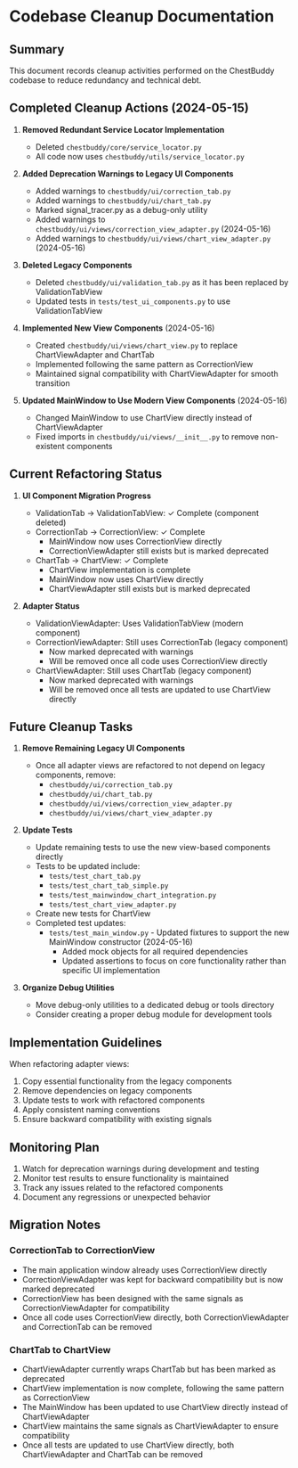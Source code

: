 # Codebase Cleanup Documentation

## Summary

This document records cleanup activities performed on the ChestBuddy codebase to reduce redundancy and technical debt.

## Completed Cleanup Actions (2024-05-15)

1. **Removed Redundant Service Locator Implementation**
   - Deleted `chestbuddy/core/service_locator.py` 
   - All code now uses `chestbuddy/utils/service_locator.py`

2. **Added Deprecation Warnings to Legacy UI Components**
   - Added warnings to `chestbuddy/ui/correction_tab.py`
   - Added warnings to `chestbuddy/ui/chart_tab.py`
   - Marked signal_tracer.py as a debug-only utility
   - Added warnings to `chestbuddy/ui/views/correction_view_adapter.py` (2024-05-16)
   - Added warnings to `chestbuddy/ui/views/chart_view_adapter.py` (2024-05-16)

3. **Deleted Legacy Components**
   - Deleted `chestbuddy/ui/validation_tab.py` as it has been replaced by ValidationTabView
   - Updated tests in `tests/test_ui_components.py` to use ValidationTabView

4. **Implemented New View Components** (2024-05-16)
   - Created `chestbuddy/ui/views/chart_view.py` to replace ChartViewAdapter and ChartTab
   - Implemented following the same pattern as CorrectionView
   - Maintained signal compatibility with ChartViewAdapter for smooth transition

5. **Updated MainWindow to Use Modern View Components** (2024-05-16)
   - Changed MainWindow to use ChartView directly instead of ChartViewAdapter
   - Fixed imports in `chestbuddy/ui/views/__init__.py` to remove non-existent components

## Current Refactoring Status

1. **UI Component Migration Progress**
   - ValidationTab → ValidationTabView: ✓ Complete (component deleted)
   - CorrectionTab → CorrectionView: ✓ Complete
     - MainWindow now uses CorrectionView directly
     - CorrectionViewAdapter still exists but is marked deprecated
   - ChartTab → ChartView: ✓ Complete
     - ChartView implementation is complete
     - MainWindow now uses ChartView directly
     - ChartViewAdapter still exists but is marked deprecated

2. **Adapter Status**
   - ValidationViewAdapter: Uses ValidationTabView (modern component)
   - CorrectionViewAdapter: Still uses CorrectionTab (legacy component)
     - Now marked deprecated with warnings
     - Will be removed once all code uses CorrectionView directly
   - ChartViewAdapter: Still uses ChartTab (legacy component)
     - Now marked deprecated with warnings
     - Will be removed once all tests are updated to use ChartView directly

## Future Cleanup Tasks

1. **Remove Remaining Legacy UI Components**
   - Once all adapter views are refactored to not depend on legacy components, remove:
     - `chestbuddy/ui/correction_tab.py`
     - `chestbuddy/ui/chart_tab.py`
     - `chestbuddy/ui/views/correction_view_adapter.py`
     - `chestbuddy/ui/views/chart_view_adapter.py`

2. **Update Tests**
   - Update remaining tests to use the new view-based components directly
   - Tests to be updated include:
     - `tests/test_chart_tab.py`
     - `tests/test_chart_tab_simple.py`
     - `tests/test_mainwindow_chart_integration.py`
     - `tests/test_chart_view_adapter.py`
   - Create new tests for ChartView
   - Completed test updates:
     - `tests/test_main_window.py` - Updated fixtures to support the new MainWindow constructor (2024-05-16)
       - Added mock objects for all required dependencies
       - Updated assertions to focus on core functionality rather than specific UI implementation

3. **Organize Debug Utilities**
   - Move debug-only utilities to a dedicated debug or tools directory
   - Consider creating a proper debug module for development tools

## Implementation Guidelines

When refactoring adapter views:
1. Copy essential functionality from the legacy components
2. Remove dependencies on legacy components
3. Update tests to work with refactored components
4. Apply consistent naming conventions 
5. Ensure backward compatibility with existing signals

## Monitoring Plan

1. Watch for deprecation warnings during development and testing
2. Monitor test results to ensure functionality is maintained
3. Track any issues related to the refactored components
4. Document any regressions or unexpected behavior

## Migration Notes

### CorrectionTab to CorrectionView
- The main application window already uses CorrectionView directly
- CorrectionViewAdapter was kept for backward compatibility but is now marked deprecated
- CorrectionView has been designed with the same signals as CorrectionViewAdapter for compatibility
- Once all code uses CorrectionView directly, both CorrectionViewAdapter and CorrectionTab can be removed

### ChartTab to ChartView
- ChartViewAdapter currently wraps ChartTab but has been marked as deprecated
- ChartView implementation is now complete, following the same pattern as CorrectionView
- The MainWindow has been updated to use ChartView directly instead of ChartViewAdapter
- ChartView maintains the same signals as ChartViewAdapter to ensure compatibility
- Once all tests are updated to use ChartView directly, both ChartViewAdapter and ChartTab can be removed 